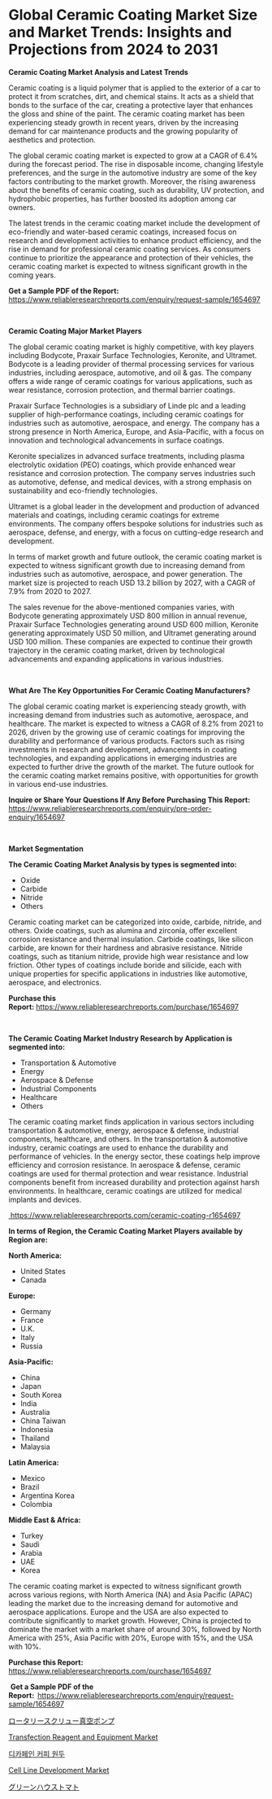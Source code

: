 <p><h1>Global Ceramic Coating Market Size and Market Trends: Insights and Projections from 2024 to 2031</h1></p><p><strong>Ceramic Coating Market Analysis and Latest Trends</strong></p>
<p><p>Ceramic coating is a liquid polymer that is applied to the exterior of a car to protect it from scratches, dirt, and chemical stains. It acts as a shield that bonds to the surface of the car, creating a protective layer that enhances the gloss and shine of the paint. The ceramic coating market has been experiencing steady growth in recent years, driven by the increasing demand for car maintenance products and the growing popularity of aesthetics and protection.</p><p>The global ceramic coating market is expected to grow at a CAGR of 6.4% during the forecast period. The rise in disposable income, changing lifestyle preferences, and the surge in the automotive industry are some of the key factors contributing to the market growth. Moreover, the rising awareness about the benefits of ceramic coating, such as durability, UV protection, and hydrophobic properties, has further boosted its adoption among car owners.</p><p>The latest trends in the ceramic coating market include the development of eco-friendly and water-based ceramic coatings, increased focus on research and development activities to enhance product efficiency, and the rise in demand for professional ceramic coating services. As consumers continue to prioritize the appearance and protection of their vehicles, the ceramic coating market is expected to witness significant growth in the coming years.</p></p>
<p><strong>Get a Sample PDF of the Report:&nbsp;</strong> <a href="https://www.reliableresearchreports.com/enquiry/request-sample/1654697">https://www.reliableresearchreports.com/enquiry/request-sample/1654697</a></p>
<p>&nbsp;</p>
<p><strong>Ceramic Coating Major Market Players</strong></p>
<p><p>The global ceramic coating market is highly competitive, with key players including Bodycote, Praxair Surface Technologies, Keronite, and Ultramet. Bodycote is a leading provider of thermal processing services for various industries, including aerospace, automotive, and oil & gas. The company offers a wide range of ceramic coatings for various applications, such as wear resistance, corrosion protection, and thermal barrier coatings.</p><p>Praxair Surface Technologies is a subsidiary of Linde plc and a leading supplier of high-performance coatings, including ceramic coatings for industries such as automotive, aerospace, and energy. The company has a strong presence in North America, Europe, and Asia-Pacific, with a focus on innovation and technological advancements in surface coatings.</p><p>Keronite specializes in advanced surface treatments, including plasma electrolytic oxidation (PEO) coatings, which provide enhanced wear resistance and corrosion protection. The company serves industries such as automotive, defense, and medical devices, with a strong emphasis on sustainability and eco-friendly technologies.</p><p>Ultramet is a global leader in the development and production of advanced materials and coatings, including ceramic coatings for extreme environments. The company offers bespoke solutions for industries such as aerospace, defense, and energy, with a focus on cutting-edge research and development.</p><p>In terms of market growth and future outlook, the ceramic coating market is expected to witness significant growth due to increasing demand from industries such as automotive, aerospace, and power generation. The market size is projected to reach USD 13.2 billion by 2027, with a CAGR of 7.9% from 2020 to 2027.</p><p>The sales revenue for the above-mentioned companies varies, with Bodycote generating approximately USD 800 million in annual revenue, Praxair Surface Technologies generating around USD 600 million, Keronite generating approximately USD 50 million, and Ultramet generating around USD 100 million. These companies are expected to continue their growth trajectory in the ceramic coating market, driven by technological advancements and expanding applications in various industries.</p></p>
<p>&nbsp;</p>
<p><strong>What Are The Key Opportunities For Ceramic Coating Manufacturers?</strong></p>
<p><p>The global ceramic coating market is experiencing steady growth, with increasing demand from industries such as automotive, aerospace, and healthcare. The market is expected to witness a CAGR of 8.2% from 2021 to 2026, driven by the growing use of ceramic coatings for improving the durability and performance of various products. Factors such as rising investments in research and development, advancements in coating technologies, and expanding applications in emerging industries are expected to further drive the growth of the market. The future outlook for the ceramic coating market remains positive, with opportunities for growth in various end-use industries.</p></p>
<p><strong>Inquire or Share Your Questions If Any Before Purchasing This Report:</strong> <a href="https://www.reliableresearchreports.com/enquiry/pre-order-enquiry/1654697">https://www.reliableresearchreports.com/enquiry/pre-order-enquiry/1654697</a></p>
<p>&nbsp;</p>
<p><strong>Market Segmentation</strong></p>
<p><strong>The Ceramic Coating Market Analysis by types is segmented into:</strong></p>
<p><ul><li>Oxide</li><li>Carbide</li><li>Nitride</li><li>Others</li></ul></p>
<p><p>Ceramic coating market can be categorized into oxide, carbide, nitride, and others. Oxide coatings, such as alumina and zirconia, offer excellent corrosion resistance and thermal insulation. Carbide coatings, like silicon carbide, are known for their hardness and abrasive resistance. Nitride coatings, such as titanium nitride, provide high wear resistance and low friction. Other types of coatings include boride and silicide, each with unique properties for specific applications in industries like automotive, aerospace, and electronics.</p></p>
<p><strong>Purchase this Report:&nbsp;</strong><a href="https://www.reliableresearchreports.com/purchase/1654697">https://www.reliableresearchreports.com/purchase/1654697</a></p>
<p>&nbsp;</p>
<p><strong>The Ceramic Coating Market Industry Research by Application is segmented into:</strong></p>
<p><ul><li>Transportation & Automotive</li><li>Energy</li><li>Aerospace & Defense</li><li>Industrial Components</li><li>Healthcare</li><li>Others</li></ul></p>
<p><p>The ceramic coating market finds application in various sectors including transportation & automotive, energy, aerospace & defense, industrial components, healthcare, and others. In the transportation & automotive industry, ceramic coatings are used to enhance the durability and performance of vehicles. In the energy sector, these coatings help improve efficiency and corrosion resistance. In aerospace & defense, ceramic coatings are used for thermal protection and wear resistance. Industrial components benefit from increased durability and protection against harsh environments. In healthcare, ceramic coatings are utilized for medical implants and devices.</p></p>
<p><a href="https://www.reliableresearchreports.com/ceramic-coating-r1654697">&nbsp;https://www.reliableresearchreports.com/ceramic-coating-r1654697</a></p>
<p><strong>In terms of Region, the Ceramic Coating Market Players available by Region are:</strong></p>
<p>
    <p> <strong> North America: </strong>
        <ul>
            <li>United States</li>
            <li>Canada</li>
        </ul>
        </p> 
    <p> <strong> Europe: </strong>
        <ul>
            <li>Germany</li>
            <li>France</li>
            <li>U.K.</li>
            <li>Italy</li>
            <li>Russia</li>
        </ul>
        </p> 
    <p> <strong> Asia-Pacific: </strong>
        <ul>
            <li>China</li>
            <li>Japan</li>
            <li>South Korea</li>
            <li>India</li>
            <li>Australia</li>
            <li>China Taiwan</li>
            <li>Indonesia</li>
            <li>Thailand</li>
            <li>Malaysia</li>
        </ul>
        </p> 
    <p> <strong> Latin America: </strong>
        <ul>
            <li>Mexico</li>
            <li>Brazil</li>
            <li>Argentina Korea</li>
            <li>Colombia</li>
        </ul>
        </p> 
    <p> <strong> Middle East & Africa: </strong>
        <ul>
            <li>Turkey</li>
            <li>Saudi</li>
            <li>Arabia</li>
            <li>UAE</li>
            <li>Korea</li>
        </ul>
    </p>
    </p>
<p><p>The ceramic coating market is expected to witness significant growth across various regions, with North America (NA) and Asia Pacific (APAC) leading the market due to the increasing demand for automotive and aerospace applications. Europe and the USA are also expected to contribute significantly to market growth. However, China is projected to dominate the market with a market share of around 30%, followed by North America with 25%, Asia Pacific with 20%, Europe with 15%, and the USA with 10%.</p></p>
<p><strong>Purchase this Report: </strong><a href="https://www.reliableresearchreports.com/purchase/1654697">https://www.reliableresearchreports.com/purchase/1654697</a></p>
<p>&nbsp;<strong>Get a Sample PDF of the Report:&nbsp;&nbsp;</strong><a href="https://www.reliableresearchreports.com/enquiry/request-sample/1654697">https://www.reliableresearchreports.com/enquiry/request-sample/1654697</a></p>
<p><strong></strong></p>
<p><p><a href="https://github.com/LeanneBruen2023/Market-Research-Report-List-1/blob/main/311156653223.md">ロータリースクリュー真空ポンプ</a></p><p><a href="https://www.linkedin.com/pulse/transfection-reagent-equipment-market-size-outlook-forecast-n8zof">Transfection Reagent and Equipment Market</a></p><p><a href="https://medium.com/@jackiefauhey9089475/%EB%94%94%EC%B9%B4%ED%8E%98%EC%9D%B8-%EC%BB%A4%ED%94%BC%EC%BD%A9-%EC%8B%9C%EC%9E%A5-%EB%8F%99%ED%96%A5-%EB%B0%8F-%EC%8B%9C%EC%9E%A5-%EB%B6%84%EC%84%9D-2024-2031-%EA%B8%B0%EA%B0%84%EC%9D%84-%EC%98%88%EC%83%81%ED%95%A9%EB%8B%88%EB%8B%A4-73e677e13c98">디카페인 커피 원두</a></p><p><a href="https://github.com/Alonsoolds3wq1d81czn8rbol/Market-Research-Report-List-2/blob/main/cell-line-development-market.md">Cell Line Development Market</a></p><p><a href="https://medium.com/@byroalenzuela76845/%E6%B8%A9%E5%AE%A4%E3%83%88%E3%83%9E%E3%83%88%E5%B8%82%E5%A0%B4%E3%81%AE%E8%A6%8F%E6%A8%A1%E3%81%8C-%E3%82%B0%E3%83%AD%E3%83%BC%E3%83%90%E3%83%AB%E7%94%A3%E6%A5%AD%E3%81%AB%E3%81%8A%E3%81%91%E3%82%8B%E6%9C%80%E9%81%A9%E3%81%AA%E3%83%9E%E3%83%BC%E3%82%B1%E3%83%86%E3%82%A3%E3%83%B3%E3%82%B0%E3%83%81%E3%83%A3%E3%83%B3%E3%83%8D%E3%83%AB%E3%82%92%E7%A4%BA%E3%81%97%E3%81%A6%E3%81%84%E3%81%BE%E3%81%99-cad2d503d7b0">グリーンハウストマト</a></p></p>